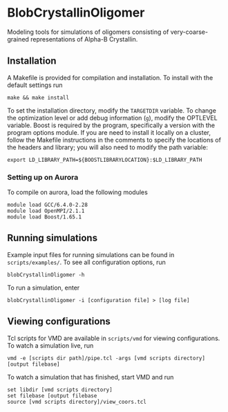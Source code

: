 # BlobCrystallinOligomer

Modeling tools for simulations of oligomers consisting of very-coarse-grained representations of Alpha-B Crystallin.

## Installation

A Makefile is provided for compilation and installation.
To install with the default settings run

`make && make install`

To set the installation directory, modify the `TARGETDIR` variable.
To change the optimization level or add debug information (`g`), modify the OPTLEVEL variable.
Boost is required by the program, specifically a version with the program options module.
If you are need to install it locally on a cluster, follow the Makefile instructions in the comments to specify the locations of the headers and library; you will also need to modify the path variable:

`export LD_LIBRARY_PATH=${BOOSTLIBRARYLOCATION}:$LD_LIBRARY_PATH`

### Setting up on Aurora

To compile on aurora, load the following modules

```
module load GCC/6.4.0-2.28
module load OpenMPI/2.1.1
module load Boost/1.65.1
```

## Running simulations

Example input files for running simulations can be found in `scripts/examples/`.
To see all configuration options, run

`blobCrystallinOligomer -h`

To run a simulation, enter

`blobCrystallinOligomer -i [configuration file] > [log file]`

## Viewing configurations

Tcl scripts for VMD are available in `scripts/vmd` for viewing configurations.
To watch a simulation live, run

`vmd -e [scripts dir path]/pipe.tcl -args [vmd scripts directory] [output filebase]`

To watch a simulation that has finished, start VMD and run

```
set libdir [vmd scripts directory]
set filebase [output filebase
source [vmd scripts directory]/view_coors.tcl
```
